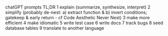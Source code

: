 chatGPT prompts TL;DR
1 explain (summarize, synthesize, interpret)
2 simplify (probably de-nest: a) extract function & b) invert conditions; gatekeep & early return - cf Code Aesthetic Never Nest)
3 make more efficient
4 make idiomatic
5 write test case
6 write docs
7 track bugs
8 seed database tables
9 translate to another language


